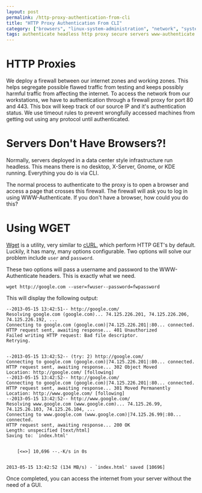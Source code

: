 ```yaml
---
layout: post
permalink: /http-proxy-authentication-from-cli
title: "HTTP Proxy Authentication From CLI"
category: ["browsers", "linux-system-administration", "network", "system-administration"]
tags: authenticate headless http proxy secure servers www-authenticate
---
```

# HTTP Proxies

We deploy a firewall between our internet zones and working zones. This helps segregate possible flawed traffic from testing and keeps possibly harmful traffic from affecting the internet. To access the network from our workstations, we have to authentication through a firewall proxy for port 80 and 443. This box will keep track of our source IP and it's authentication status. We use timeout rules to prevent wrongfully accessed machines from getting out using any protocol until authenticated.

# Servers Don't Have Browsers?!

Normally, servers deployed in a data center style infrastructure run headless. This means there is no desktop, X-Server, Gnome, or KDE running. Everything you do is via CLI.

The normal process to authenticate to the proxy is to open a browser and access a page that crosses this firewall. The firewall will ask you to log in using WWW-Authenticate. If you don't have a browser, how could you do this?

# Using WGET

[Wget](http://www.gnu.org/software/wget/) is a utility, very similar to [cURL](http://curl.haxx.se/), which perform HTTP GET's by default. Luckily, it has many, many options configurable. Two options will solve our problem include `user` and `password`.

These two options will pass a username and password to the WWW-Authenticate headers. This is exactly what we need.

    wget http://google.com --user=fwuser--password=fwpassword

This will display the following output:

    --2013-05-15 13:42:51-- http://google.com/
    Resolving google.com (google.com)... 74.125.226.201, 74.125.226.206, 74.125.226.192, ...
    Connecting to google.com (google.com)|74.125.226.201|:80... connected.
    HTTP request sent, awaiting response... 401 Unauthorized
    Failed writing HTTP request: Bad file descriptor.
    Retrying.
    
    
    --2013-05-15 13:42:52-- (try: 2) http://google.com/
    Connecting to google.com (google.com)|74.125.226.201|:80... connected.
    HTTP request sent, awaiting response... 302 Object Moved
    Location: http://google.com/ [following]
    --2013-05-15 13:42:52-- http://google.com/
    Connecting to google.com (google.com)|74.125.226.201|:80... connected.
    HTTP request sent, awaiting response... 301 Moved Permanently
    Location: http://www.google.com/ [following]
    --2013-05-15 13:42:52-- http://www.google.com/
    Resolving www.google.com (www.google.com)... 74.125.26.99, 74.125.26.103, 74.125.26.104, ...
    Connecting to www.google.com (www.google.com)|74.125.26.99|:80... connected.
    HTTP request sent, awaiting response... 200 OK
    Length: unspecified [text/html]
    Saving to: `index.html'
    
    
        [<=>] 10,696 --.-K/s in 0s
    
    
    2013-05-15 13:42:52 (134 MB/s) - `index.html' saved [10696]

Once completed, you can access the internet from your server without the need of a GUI.

